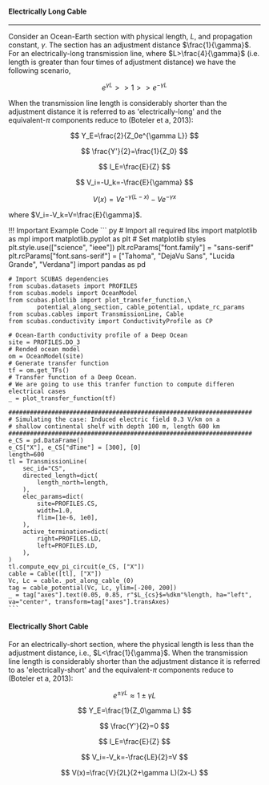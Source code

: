 <!-- 
Author(s): Shibaji Chakraborty, Xueling Shi

Disclaimer:
SCUBAS is under the MIT license found in the root directory LICENSE.md 
Everyone is permitted to copy and distribute verbatim copies of this license 
document.

This version of the MIT Public License incorporates the terms
and conditions of MIT General Public License.
-->
#### Electrically Long Cable
---
Consider an Ocean-Earth section with physical length, $L$, and propagation constant, $\gamma$. The section has an adjustment distance $\frac{1}{\gamma}$. For an electrically-long transmission line, where $L>\frac{4}{\gamma}$ (i.e. length is greater than four times of adjustment distance) we have the following scenario,

$$
e^{\gamma L}>>1>>e^{-\gamma L}
$$

When the transmission line length is considerably shorter than the adjustment distance it is referred to as 'electrically-long' and the equivalent-$\pi$ components reduce to (Boteler et a, 2013):

$$
Y_E=\frac{2}{Z_0e^{\gamma L}}
$$

$$
\frac{Y'}{2}=\frac{1}{Z_0}
$$

$$
I_E=\frac{E}{Z}
$$

$$
V_i=-U_k=-\frac{E}{\gamma}
$$

$$
V(x)=Ve^{-\gamma (L-x)}-Ve^{-\gamma x}
$$

where $V_i=-V_k=V=\frac{E}{\gamma}$.

!!! Important 
    Example Code
    ``` py
    # Import all required libs
    import matplotlib as mpl
    import matplotlib.pyplot as plt
    # Set matplotlib styles
    plt.style.use(["science", "ieee"])
    plt.rcParams["font.family"] = "sans-serif"
    plt.rcParams["font.sans-serif"] = ["Tahoma", "DejaVu Sans",
                                       "Lucida Grande", "Verdana"]
    import pandas as pd

    # Import SCUBAS dependencies
    from scubas.datasets import PROFILES
    from scubas.models import OceanModel
    from scubas.plotlib import plot_transfer_function,\
            potential_along_section, cable_potential, update_rc_params
    from scubas.cables import TransmissionLine, Cable
    from scubas.conductivity import ConductivityProfile as CP

    # Ocean-Earth conductivity profile of a Deep Ocean
    site = PROFILES.DO_3
    # Rended ocean model
    om = OceanModel(site)
    # Generate transfer function
    tf = om.get_TFs()
    # Transfer function of a Deep Ocean.
    # We are going to use this tranfer function to compute differen electrical cases
    _ = plot_transfer_function(tf)

    ####################################################################
    # Simulating the case: Induced electric field 0.3 V/km on a 
    # shallow continental shelf with depth 100 m, length 600 km
    ####################################################################
    e_CS = pd.DataFrame()
    e_CS["X"], e_CS["dTime"] = [300], [0]
    length=600
    tl = TransmissionLine(
        sec_id="CS",
        directed_length=dict(
            length_north=length,
        ),
        elec_params=dict(
            site=PROFILES.CS,
            width=1.0,
            flim=[1e-6, 1e0],
        ),
        active_termination=dict(
            right=PROFILES.LD,
            left=PROFILES.LD,
        ),
    )
    tl.compute_eqv_pi_circuit(e_CS, ["X"])
    cable = Cable([tl], ["X"])
    Vc, Lc = cable._pot_along_cable_(0)
    tag = cable_potential(Vc, Lc, ylim=[-200, 200])
    _ = tag["axes"].text(0.05, 0.85, r"$L_{cs}$=%dkm"%length, ha="left", va="center", transform=tag["axes"].transAxes)
    ```

#### Electrically Short Cable
For an electrically-short section, where the physical length is less than the adjustment distance, i.e., $L<\frac{1}{\gamma}$. When the transmission line length is considerably shorter than the adjustment distance it is referred to as 'electrically-short' and the equivalent-$\pi$ components reduce to (Boteler et a, 2013):

$$
e^{\pm\gamma L}\approx 1\pm\gamma L
$$

$$
Y_E=\frac{1}{Z_0\gamma L}
$$

$$
\frac{Y'}{2}=0
$$

$$
I_E=\frac{E}{Z}
$$

$$
V_i=-V_k=-\frac{LE}{2}=V
$$

$$
V(x)=\frac{V}{2L}(2+\gamma L)(2x-L)
$$